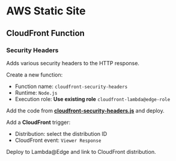 # AWS Static Site
## CloudFront Function
### Security Headers

Adds various security headers to the HTTP response.

Create a new function:

- Function name: `cloudfront-security-headers`
- Runtime: `Node.js`
- Execution role: **Use existing role** `cloudfront-lambda@edge-role`

Add the code from **[cloudfront-security-headers.js](cloudfront-security-headers.js)** and deploy.

Add a **CloudFront** trigger:

- Distribution: select the distribution ID
- CloudFront event: `Viewer Response`

Deploy to Lambda@Edge and link to CloudFront distribution.
